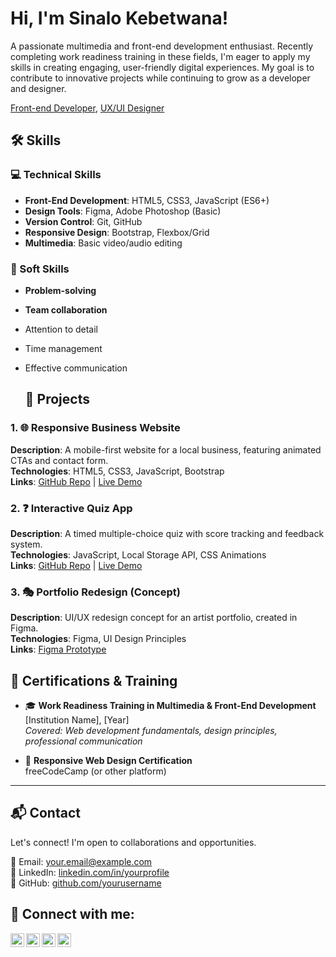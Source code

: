 <h1>Hi, I'm Sinalo Kebetwana! <br/></h1>
<p>A passionate multimedia and front-end development enthusiast. Recently completing work readiness training in these fields, 
  I'm eager to apply my skills in creating engaging, user-friendly digital experiences. My goal is to contribute to innovative projects while continuing to grow as a developer and designer.</p>
  <a href="https://github.com/SinaloLwazi">Front-end Developer</a>, <a href="https://www.linkedin.com/in/Sinalo Kebetwana/">UX/UI Designer</a>

<h2> 🛠️ Skills </h2>

 <h3>💻 Technical Skills </h3>

 - **Front-End Development**: HTML5, CSS3, JavaScript (ES6+)
- **Design Tools**: Figma, Adobe Photoshop (Basic)
- **Version Control**: Git, GitHub
- **Responsive Design**: Bootstrap, Flexbox/Grid
- **Multimedia**: Basic video/audio editing

<h3> 🌟 Soft Skills  </h3>

- **Problem-solving**
- **Team collaboration**
- Attention to detail
- Time management
- Effective communication

  <h2>🎨 Projects</h2>

### 1. 🌐 Responsive Business Website
**Description**: A mobile-first website for a local business, featuring animated CTAs and contact form.  
**Technologies**: HTML5, CSS3, JavaScript, Bootstrap  
**Links**: [GitHub Repo](#) | [Live Demo](#)

### 2. ❓ Interactive Quiz App 
**Description**: A timed multiple-choice quiz with score tracking and feedback system.  
**Technologies**: JavaScript, Local Storage API, CSS Animations  
**Links**: [GitHub Repo](#) | [Live Demo](#)

### 3. 🎭 Portfolio Redesign (Concept)
**Description**: UI/UX redesign concept for an artist portfolio, created in Figma.  
**Technologies**: Figma, UI Design Principles  
**Links**: [Figma Prototype](#)

## 📜 Certifications & Training  
- 🎓 **Work Readiness Training in Multimedia & Front-End Development** 
  [Institution Name], [Year]  
  *Covered: Web development fundamentals, design principles, professional communication*

- 📱 **Responsive Web Design Certification**  
  freeCodeCamp (or other platform)  

---

## 📬 Contact  

Let's connect! I'm open to collaborations and opportunities.  

📧 Email: [your.email@example.com](#)  
🔗 LinkedIn: [linkedin.com/in/yourprofile](#)  
🐙 GitHub: [github.com/yourusername](#)  



<h2> 🤳 Connect with me:</h2>

[<img align="left" alt="JoshMadakor | YouTube" width="22px" src="https://cdn.jsdelivr.net/npm/simple-icons@v3/icons/youtube.svg" />][youtube]
[<img align="left" alt="JoshMadakor | Twitter" width="22px" src="https://cdn.jsdelivr.net/npm/simple-icons@v3/icons/twitter.svg" />][twitter]
[<img align="left" alt="JoshMadakor | LinkedIn" width="22px" src="https://cdn.jsdelivr.net/npm/simple-icons@v3/icons/linkedin.svg" />][linkedin]
[<img align="left" alt="JoshMadakor | Instagram" width="22px" src="https://cdn.jsdelivr.net/npm/simple-icons@v3/icons/instagram.svg" />][instagram]

[twitter]: https://twitter.com/joshmadakor
[youtube]: https://www.youtube.com/c/joshmadakor
[instagram]: https://www.instagram.com/joshmadakor/
[linkedin]: https://linkedin.com/in/joshmadakor

